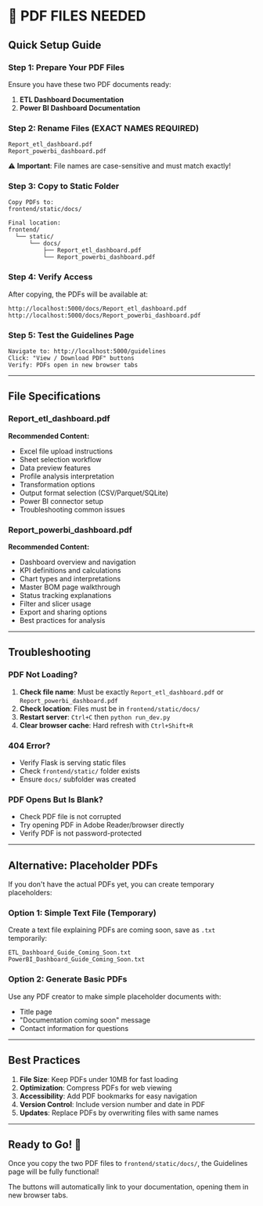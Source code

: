 # 📄 PDF FILES NEEDED

## Quick Setup Guide

### Step 1: Prepare Your PDF Files
Ensure you have these two PDF documents ready:
1. **ETL Dashboard Documentation**
2. **Power BI Dashboard Documentation**

### Step 2: Rename Files (EXACT NAMES REQUIRED)
```
Report_etl_dashboard.pdf
Report_powerbi_dashboard.pdf
```

⚠️ **Important**: File names are case-sensitive and must match exactly!

### Step 3: Copy to Static Folder
```
Copy PDFs to:
frontend/static/docs/

Final location:
frontend/
  └── static/
      └── docs/
          ├── Report_etl_dashboard.pdf
          └── Report_powerbi_dashboard.pdf
```

### Step 4: Verify Access
After copying, the PDFs will be available at:
```
http://localhost:5000/docs/Report_etl_dashboard.pdf
http://localhost:5000/docs/Report_powerbi_dashboard.pdf
```

### Step 5: Test the Guidelines Page
```
Navigate to: http://localhost:5000/guidelines
Click: "View / Download PDF" buttons
Verify: PDFs open in new browser tabs
```

---

## File Specifications

### Report_etl_dashboard.pdf
**Recommended Content:**
- Excel file upload instructions
- Sheet selection workflow
- Data preview features
- Profile analysis interpretation
- Transformation options
- Output format selection (CSV/Parquet/SQLite)
- Power BI connector setup
- Troubleshooting common issues

### Report_powerbi_dashboard.pdf
**Recommended Content:**
- Dashboard overview and navigation
- KPI definitions and calculations
- Chart types and interpretations
- Master BOM page walkthrough
- Status tracking explanations
- Filter and slicer usage
- Export and sharing options
- Best practices for analysis

---

## Troubleshooting

### PDF Not Loading?
1. **Check file name**: Must be exactly `Report_etl_dashboard.pdf` or `Report_powerbi_dashboard.pdf`
2. **Check location**: Files must be in `frontend/static/docs/`
3. **Restart server**: `Ctrl+C` then `python run_dev.py`
4. **Clear browser cache**: Hard refresh with `Ctrl+Shift+R`

### 404 Error?
- Verify Flask is serving static files
- Check `frontend/static/` folder exists
- Ensure `docs/` subfolder was created

### PDF Opens But Is Blank?
- Check PDF file is not corrupted
- Try opening PDF in Adobe Reader/browser directly
- Verify PDF is not password-protected

---

## Alternative: Placeholder PDFs

If you don't have the actual PDFs yet, you can create temporary placeholders:

### Option 1: Simple Text File (Temporary)
Create a text file explaining PDFs are coming soon, save as `.txt` temporarily:
```
ETL_Dashboard_Guide_Coming_Soon.txt
PowerBI_Dashboard_Guide_Coming_Soon.txt
```

### Option 2: Generate Basic PDFs
Use any PDF creator to make simple placeholder documents with:
- Title page
- "Documentation coming soon" message
- Contact information for questions

---

## Best Practices

1. **File Size**: Keep PDFs under 10MB for fast loading
2. **Optimization**: Compress PDFs for web viewing
3. **Accessibility**: Add PDF bookmarks for easy navigation
4. **Version Control**: Include version number and date in PDF
5. **Updates**: Replace PDFs by overwriting files with same names

---

## Ready to Go! 🚀

Once you copy the two PDF files to `frontend/static/docs/`, the Guidelines page will be fully functional!

The buttons will automatically link to your documentation, opening them in new browser tabs.
